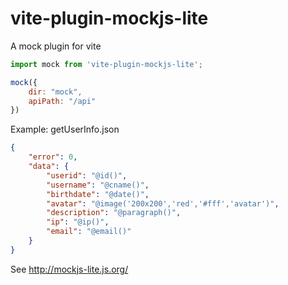 # vite-plugin-mockjs-lite

A mock plugin for vite

```javascript
import mock from 'vite-plugin-mockjs-lite';

mock({
	dir: "mock",
	apiPath: "/api"
})
```

Example: getUserInfo.json

```json
{
	"error": 0,
	"data": {
		"userid": "@id()",
		"username": "@cname()",
		"birthdate": "@date()",
		"avatar": "@image('200x200','red','#fff','avatar')",
		"description": "@paragraph()",
		"ip": "@ip()",
		"email": "@email()"
	}
}
```

See http://mockjs-lite.js.org/ 